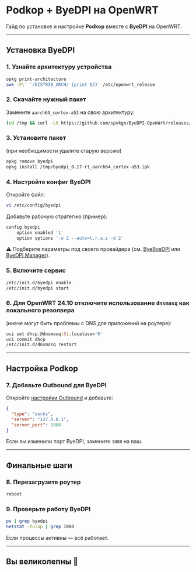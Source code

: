 # Podkop + ByeDPI на OpenWRT

Гайд по установке и настройке **Podkop** вместе с **ByeDPI** на OpenWRT.

---

## Установка ByeDPI

### 1. Узнайте архитектуру устройства

```sh
opkg print-architecture
awk -F\' '/DISTRIB_ARCH/ {print $2}' /etc/openwrt_release
```

### 2. Скачайте нужный пакет

Замените `aarch64_cortex-a53` на свою архитектуру:

```sh
(cd /tmp && curl -LO https://github.com/spvkgn/ByeDPI-OpenWrt/releases/download/v0.17-24.10/byedpi_0.17-r1_aarch64_cortex-a53.ipk)
```

### 3. Установите пакет

(при необходимости удалите старую версию)

```sh
opkg remove byedpi
opkg install /tmp/byedpi_0.17-r1_aarch64_cortex-a53.ipk
```

### 4. Настройте конфиг ByeDPI

Откройте файл:

```sh
vi /etc/config/byedpi
```

Добавьте рабочую стратегию (пример):

```sh
config byedpi
    option enabled '1'
    option options '-o 2 --auto=t,r,a,s -d 2'
```

⚠️ Подберите параметры под своего провайдера (см. [ByeByeDPI](https://github.com/romanvht/ByeByeDPI) или [ByeDPI Manager](https://github.com/romanvht/ByeDPIManager)).

### 5. Включите сервис

```sh
/etc/init.d/byedpi enable
/etc/init.d/byedpi start
```

### 6. Для OpenWRT 24.10 отключите использование `dnsmasq` как локального резолвера

(иначе могут быть проблемы с DNS для приложений на роутере):

```sh
uci set dhcp.@dnsmasq[0].localuse='0'
uci commit dhcp
/etc/init.d/dnsmasq restart
```

---

## Настройка Podkop

### 7. Добавьте Outbound для ByeDPI

Откройте [настройки Outbound](https://podkop.net/docs/ownoutbound/) и добавьте:

```json
{
  "type": "socks",
  "server": "127.0.0.1",
  "server_port": 1080
}
```

Если вы изменили порт ByeDPI, замените `1080` на ваш.

---

## Финальные шаги

### 8. Перезагрузите роутер

```sh
reboot
```

### 9. Проверьте работу ByeDPI

```sh
ps | grep byedpi
netstat -tulnp | grep 1080
```

Если процессы активны — всё работает.

---

## Вы великолепны 🚀
